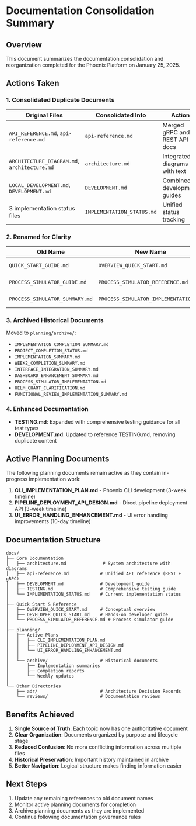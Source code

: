 # Documentation Consolidation Summary

## Overview

This document summarizes the documentation consolidation and reorganization completed for the Phoenix Platform on January 25, 2025.

## Actions Taken

### 1. Consolidated Duplicate Documents

| Original Files | Consolidated Into | Action |
|----------------|------------------|---------|
| `API_REFERENCE.md`, `api-reference.md` | `api-reference.md` | Merged gRPC and REST API docs |
| `ARCHITECTURE_DIAGRAM.md`, `architecture.md` | `architecture.md` | Integrated diagrams with text |
| `LOCAL_DEVELOPMENT.md`, `DEVELOPMENT.md` | `DEVELOPMENT.md` | Combined development guides |
| 3 implementation status files | `IMPLEMENTATION_STATUS.md` | Unified status tracking |

### 2. Renamed for Clarity

| Old Name | New Name | Purpose |
|----------|----------|---------|
| `QUICK_START_GUIDE.md` | `OVERVIEW_QUICK_START.md` | Conceptual introduction |
| `PROCESS_SIMULATOR_GUIDE.md` | `PROCESS_SIMULATOR_REFERENCE.md` | User reference guide |
| `PROCESS_SIMULATOR_SUMMARY.md` | `PROCESS_SIMULATOR_IMPLEMENTATION.md` | Implementation notes |

### 3. Archived Historical Documents

Moved to `planning/archive/`:
- `IMPLEMENTATION_COMPLETION_SUMMARY.md`
- `PROJECT_COMPLETION_STATUS.md`
- `IMPLEMENTATION_SUMMARY.md`
- `WEEK2_COMPLETION_SUMMARY.md`
- `INTERFACE_INTEGRATION_SUMMARY.md`
- `DASHBOARD_ENHANCEMENT_SUMMARY.md`
- `PROCESS_SIMULATOR_IMPLEMENTATION.md`
- `HELM_CHART_CLARIFICATION.md`
- `FUNCTIONAL_REVIEW_IMPLEMENTATION_SUMMARY.md`

### 4. Enhanced Documentation

- **TESTING.md**: Expanded with comprehensive testing guidance for all test types
- **DEVELOPMENT.md**: Updated to reference TESTING.md, removing duplicate content

## Active Planning Documents

The following planning documents remain active as they contain in-progress implementation work:

1. **CLI_IMPLEMENTATION_PLAN.md** - Phoenix CLI development (3-week timeline)
2. **PIPELINE_DEPLOYMENT_API_DESIGN.md** - Direct pipeline deployment API (3-week timeline)
3. **UI_ERROR_HANDLING_ENHANCEMENT.md** - UI error handling improvements (10-day timeline)

## Documentation Structure

```
docs/
├── Core Documentation
│   ├── architecture.md              # System architecture with diagrams
│   ├── api-reference.md            # Unified API reference (REST + gRPC)
│   ├── DEVELOPMENT.md              # Development guide
│   ├── TESTING.md                  # Comprehensive testing guide
│   └── IMPLEMENTATION_STATUS.md    # Current implementation status
│
├── Quick Start & Reference
│   ├── OVERVIEW_QUICK_START.md     # Conceptual overview
│   ├── DEVELOPER_QUICK_START.md    # Hands-on developer guide
│   └── PROCESS_SIMULATOR_REFERENCE.md # Process simulator guide
│
├── planning/
│   ├── Active Plans
│   │   ├── CLI_IMPLEMENTATION_PLAN.md
│   │   ├── PIPELINE_DEPLOYMENT_API_DESIGN.md
│   │   └── UI_ERROR_HANDLING_ENHANCEMENT.md
│   │
│   └── archive/                    # Historical documents
│       ├── Implementation summaries
│       ├── Completion reports
│       └── Weekly updates
│
└── Other Directories
    ├── adr/                        # Architecture Decision Records
    └── reviews/                    # Documentation reviews
```

## Benefits Achieved

1. **Single Source of Truth**: Each topic now has one authoritative document
2. **Clear Organization**: Documents organized by purpose and lifecycle stage
3. **Reduced Confusion**: No more conflicting information across multiple files
4. **Historical Preservation**: Important history maintained in archive
5. **Better Navigation**: Logical structure makes finding information easier

## Next Steps

1. Update any remaining references to old document names
2. Monitor active planning documents for completion
3. Archive planning documents as they are implemented
4. Continue following documentation governance rules